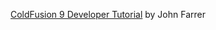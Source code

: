 [ColdFusion 9 Developer Tutorial](https://www.barnesandnoble.com/w/coldfusion-9-developer-tutorial-john-farrar/1102363320?ean=9781849690256) by John Farrer
